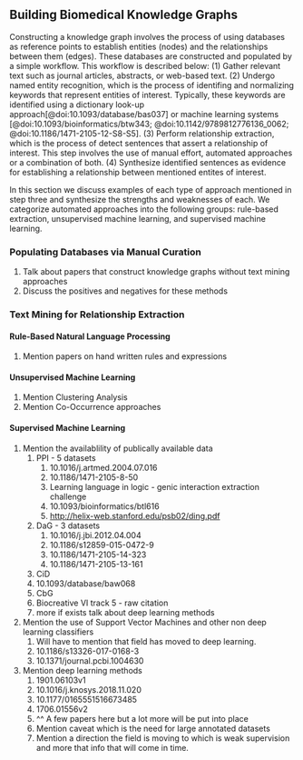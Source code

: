 ## Building Biomedical Knowledge Graphs

Constructing a knowledge graph involves the process of using databases as reference points to establish entities (nodes) and the relationships between them (edges).
These databases are constructed and populated by a simple workflow.
This workflow is described below:
(1) Gather relevant text such as journal articles, abstracts, or web-based text.
(2) Undergo named entity recognition, which is the process of identifing and normalizing keywords that represent entities of interest.
Typically, these keywords are identified using a dictionary look-up approach[@doi:10.1093/database/bas037] or machine learning systems [@doi:10.1093/bioinformatics/btw343; @doi:10.1142/9789812776136_0062; @doi:10.1186/1471-2105-12-S8-S5].
(3) Perform relationship extraction, which is the process of detect sentences that assert a relationship of interest.
This step involves the use of manual effort, automated approaches or a combination of both.
(4) Synthesize identified sentences as evidence for establishing a relationship between mentioned entites of interest. 

In this section we discuss examples of each type of approach mentioned in step three and synthesize the strengths and weaknesses of each.
We categorize automated approaches into the following groups: rule-based extraction, unsupervised machine learning, and supervised machine learning.

### Populating Databases via Manual Curation

1. Talk about papers that construct knowledge graphs without text mining approaches
2. Discuss the positives and negatives for these methods

### Text Mining for Relationship Extraction

#### Rule-Based Natural Language Processing

1. Mention papers on hand written rules and expressions

#### Unsupervised Machine Learning

1. Mention Clustering Analysis
2. Mention Co-Occurrence approaches

#### Supervised Machine Learning

1. Mention the availablility of publically available data
	1. PPI - 5 datasets 
	   1. 10.1016/j.artmed.2004.07.016 
	   2. 10.1186/1471-2105-8-50 
	   3. Learning language in logic - genic interaction extraction challenge
	   4. 10.1093/bioinformatics/btl616 
	   5. http://helix-web.stanford.edu/psb02/ding.pdf
	2. DaG - 3 datasets
	   1. 10.1016/j.jbi.2012.04.004 
	   2. 10.1186/s12859-015-0472-9
	   3. 10.1186/1471-2105-14-323 
	   4. 10.1186/1471-2105-13-161
	3. CiD 
	  1. 10.1093/database/baw068 
	4. CbG 
	  1. Biocreative VI track 5 - raw citation
	5. more if exists talk about deep learning methods
2. Mention the use of Support Vector Machines and other non deep learning classifiers
   1. Will have to mention that field has moved to deep learning.
   2. 10.1186/s13326-017-0168-3
   3. 10.1371/journal.pcbi.1004630
3. Mention deep learning methods
   1. 1901.06103v1
   2. 10.1016/j.knosys.2018.11.020
   3. 10.1177/0165551516673485
   4. 1706.01556v2
   5. ^^ A few papers here but a lot more will be put into place 
   6. Mention caveat which is the need for large annotated datasets
   7. Mention a direction the field is moving to which is weak supervision and more that info that will come in time.
